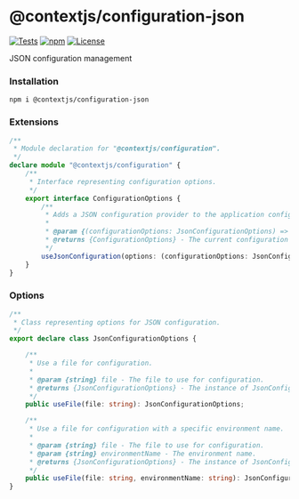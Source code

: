 # @contextjs/configuration-json

[![Tests](https://github.com/contextjs/context/actions/workflows/tests.yaml/badge.svg?branch=main)](https://github.com/contextjs/context/actions/workflows/tests.yaml)
[![npm](https://badgen.net/npm/v/@contextjs/configuration-json)](https://www.npmjs.com/package/@contextjs/configuration-json)
[![License](https://badgen.net/static/license/MIT)](https://github.com/contextjs/context/blob/main/LICENSE)

JSON configuration management

### Installation
```
npm i @contextjs/configuration-json
```

### Extensions

```typescript
/**
 * Module declaration for "@contextjs/configuration".
 */
declare module "@contextjs/configuration" {
    /**
     * Interface representing configuration options.
     */
    export interface ConfigurationOptions {
        /**
         * Adds a JSON configuration provider to the application configuration.
         * 
         * @param {(configurationOptions: JsonConfigurationOptions) => void} options - A callback function to configure JSON-specific options.
         * @returns {ConfigurationOptions} - The current configuration options instance.
         */
        useJsonConfiguration(options: (configurationOptions: JsonConfigurationOptions) => void): ConfigurationOptions;
    }
}
```

### Options

```typescript
/**
 * Class representing options for JSON configuration.
 */
export declare class JsonConfigurationOptions {

    /**
     * Use a file for configuration.
     * 
     * @param {string} file - The file to use for configuration.
     * @returns {JsonConfigurationOptions} - The instance of JsonConfigurationOptions.
     */
    public useFile(file: string): JsonConfigurationOptions;

    /**
     * Use a file for configuration with a specific environment name.
     * 
     * @param {string} file - The file to use for configuration.
     * @param {string} environmentName - The environment name.
     * @returns {JsonConfigurationOptions} - The instance of JsonConfigurationOptions.
     */
    public useFile(file: string, environmentName: string): JsonConfigurationOptions;
}
```